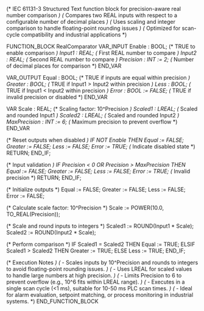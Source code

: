 (* IEC 61131-3 Structured Text function block for precision-aware real number comparison *)
(* Compares two REAL inputs with respect to a configurable number of decimal places *)
(* Uses scaling and integer comparison to handle floating-point rounding issues *)
(* Optimized for scan-cycle compatibility and industrial applications *)

FUNCTION_BLOCK RealComparator
VAR_INPUT
    Enable : BOOL; (* TRUE to enable comparison *)
    Input1 : REAL; (* First REAL number to compare *)
    Input2 : REAL; (* Second REAL number to compare *)
    Precision : INT := 2; (* Number of decimal places for comparison *)
END_VAR

VAR_OUTPUT
    Equal : BOOL; (* TRUE if inputs are equal within precision *)
    Greater : BOOL; (* TRUE if Input1 > Input2 within precision *)
    Less : BOOL; (* TRUE if Input1 < Input2 within precision *)
    Error : BOOL := FALSE; (* TRUE if invalid precision or disabled *)
END_VAR

VAR
    Scale : REAL; (* Scaling factor: 10^Precision *)
    Scaled1 : LREAL; (* Scaled and rounded Input1 *)
    Scaled2 : LREAL; (* Scaled and rounded Input2 *)
    MaxPrecision : INT := 6; (* Maximum precision to prevent overflow *)
END_VAR

(* Reset outputs when disabled *)
IF NOT Enable THEN
    Equal := FALSE;
    Greater := FALSE;
    Less := FALSE;
    Error := TRUE; (* Indicate disabled state *)
    RETURN;
END_IF;

(* Input validation *)
IF Precision < 0 OR Precision > MaxPrecision THEN
    Equal := FALSE;
    Greater := FALSE;
    Less := FALSE;
    Error := TRUE; (* Invalid precision *)
    RETURN;
END_IF;

(* Initialize outputs *)
Equal := FALSE;
Greater := FALSE;
Less := FALSE;
Error := FALSE;

(* Calculate scale factor: 10^Precision *)
Scale := POWER(10.0, TO_REAL(Precision));

(* Scale and round inputs to integers *)
Scaled1 := ROUND(Input1 * Scale);
Scaled2 := ROUND(Input2 * Scale);

(* Perform comparison *)
IF Scaled1 = Scaled2 THEN
    Equal := TRUE;
ELSIF Scaled1 > Scaled2 THEN
    Greater := TRUE;
ELSE
    Less := TRUE;
END_IF;

(* Execution Notes *)
(* - Scales inputs by 10^Precision and rounds to integers to avoid floating-point rounding issues. *)
(* - Uses LREAL for scaled values to handle large numbers at high precision. *)
(* - Limits Precision to 6 to prevent overflow (e.g., 10^6 fits within LREAL range). *)
(* - Executes in a single scan cycle (<1 ms), suitable for 10-50 ms PLC scan times. *)
(* - Ideal for alarm evaluation, setpoint matching, or process monitoring in industrial systems. *)
END_FUNCTION_BLOCK

